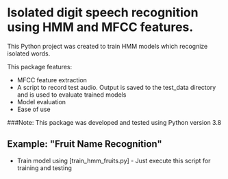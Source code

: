 # Isolated digit speech recognition using HMM and MFCC features.

This Python project was created to train HMM models which recognize isolated words. 

This package features:
 - MFCC feature extraction
 - A script to record test audio. Output is saved to the test_data directory and is used to evaluate trained models
 - Model evaluation
 - Ease of use

###Note: This package was developed and tested using Python version 3.8

## Example: "Fruit Name Recognition"

- Train model using [train_hmm_fruits.py] - Just execute this script for training and testing
